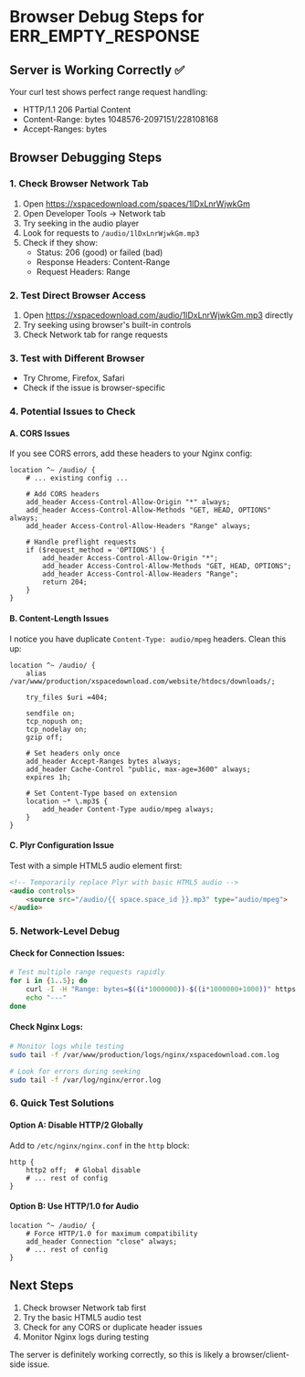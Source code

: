 # Browser Debug Steps for ERR_EMPTY_RESPONSE

## Server is Working Correctly ✅

Your curl test shows perfect range request handling:
- HTTP/1.1 206 Partial Content
- Content-Range: bytes 1048576-2097151/228108168
- Accept-Ranges: bytes

## Browser Debugging Steps

### 1. Check Browser Network Tab
1. Open https://xspacedownload.com/spaces/1lDxLnrWjwkGm
2. Open Developer Tools → Network tab
3. Try seeking in the audio player
4. Look for requests to `/audio/1lDxLnrWjwkGm.mp3`
5. Check if they show:
   - Status: 206 (good) or failed (bad)
   - Response Headers: Content-Range
   - Request Headers: Range

### 2. Test Direct Browser Access
1. Open https://xspacedownload.com/audio/1lDxLnrWjwkGm.mp3 directly
2. Try seeking using browser's built-in controls
3. Check Network tab for range requests

### 3. Test with Different Browser
- Try Chrome, Firefox, Safari
- Check if the issue is browser-specific

### 4. Potential Issues to Check

#### A. CORS Issues
If you see CORS errors, add these headers to your Nginx config:

```nginx
location ^~ /audio/ {
    # ... existing config ...
    
    # Add CORS headers
    add_header Access-Control-Allow-Origin "*" always;
    add_header Access-Control-Allow-Methods "GET, HEAD, OPTIONS" always;
    add_header Access-Control-Allow-Headers "Range" always;
    
    # Handle preflight requests
    if ($request_method = 'OPTIONS') {
        add_header Access-Control-Allow-Origin "*";
        add_header Access-Control-Allow-Methods "GET, HEAD, OPTIONS";
        add_header Access-Control-Allow-Headers "Range";
        return 204;
    }
}
```

#### B. Content-Length Issues
I notice you have duplicate `Content-Type: audio/mpeg` headers. Clean this up:

```nginx
location ^~ /audio/ {
    alias /var/www/production/xspacedownload.com/website/htdocs/downloads/;
    
    try_files $uri =404;
    
    sendfile on;
    tcp_nopush on;
    tcp_nodelay on;
    gzip off;
    
    # Set headers only once
    add_header Accept-Ranges bytes always;
    add_header Cache-Control "public, max-age=3600" always;
    expires 1h;
    
    # Set Content-Type based on extension
    location ~* \.mp3$ {
        add_header Content-Type audio/mpeg always;
    }
}
```

#### C. Plyr Configuration Issue
Test with a simple HTML5 audio element first:

```html
<!-- Temporarily replace Plyr with basic HTML5 audio -->
<audio controls>
    <source src="/audio/{{ space.space_id }}.mp3" type="audio/mpeg">
</audio>
```

### 5. Network-Level Debug

#### Check for Connection Issues:
```bash
# Test multiple range requests rapidly
for i in {1..5}; do
    curl -I -H "Range: bytes=$((i*1000000))-$((i*1000000+1000))" https://xspacedownload.com/audio/1lDxLnrWjwkGm.mp3
    echo "---"
done
```

#### Check Nginx Logs:
```bash
# Monitor logs while testing
sudo tail -f /var/www/production/logs/nginx/xspacedownload.com.log

# Look for errors during seeking
sudo tail -f /var/log/nginx/error.log
```

### 6. Quick Test Solutions

#### Option A: Disable HTTP/2 Globally
Add to `/etc/nginx/nginx.conf` in the `http` block:
```nginx
http {
    http2 off;  # Global disable
    # ... rest of config
}
```

#### Option B: Use HTTP/1.0 for Audio
```nginx
location ^~ /audio/ {
    # Force HTTP/1.0 for maximum compatibility
    add_header Connection "close" always;
    # ... rest of config
}
```

## Next Steps

1. Check browser Network tab first
2. Try the basic HTML5 audio test
3. Check for any CORS or duplicate header issues
4. Monitor Nginx logs during testing

The server is definitely working correctly, so this is likely a browser/client-side issue.